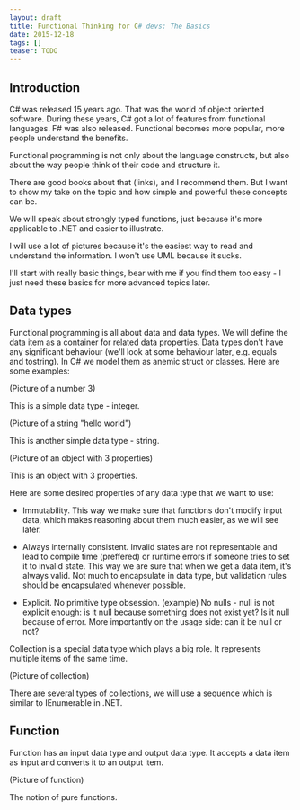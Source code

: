 ```yaml
---
layout: draft
title: Functional Thinking for C# devs: The Basics
date: 2015-12-18
tags: []
teaser: TODO
---
```


Introduction
------------

C# was released 15 years ago. That was the world of object oriented software.
During these years, C# got a lot of features from functional languages. 
F# was also released.
Functional becomes more popular, more people understand the benefits.

Functional programming is not only about the language constructs, but also
about the way people think of their code and structure it.

There are good books about that (links), and I recommend them. But I want
to show my take on the topic and how simple and powerful these concepts
can be.

We will speak about strongly typed functions, just because it's more 
applicable to .NET and easier to illustrate.

I will use a lot of pictures because it's the easiest way to read and understand
the information. I won't use UML because it sucks.

I'll start with really basic things, bear with me if you find them too
easy - I just need these basics for more advanced topics later.

Data types
----------

Functional programming is all about data and data types. We will define the
data item as a container for related data properties. Data types don't have
any significant behaviour (we'll look at some behaviour later, e.g. equals and
tostring). In C# we model them as anemic struct or classes. Here are some
examples:

(Picture of a number 3)

This is a simple data type - integer.

(Picture of a string "hello world")

This is another simple data type - string.

(Picture of an object with 3 properties)

This is an object with 3 properties.

Here are some desired properties of any data type that we want to use:

- Immutability. This way we make sure that functions don't modify input data,
which makes reasoning about them much easier, as we will see later.

- Always internally consistent. Invalid states are not representable and 
lead to compile time (preffered) or runtime errors if someone tries to set
it to invalid state. This way we are sure that when we get a data item, it's
always valid. Not much to encapsulate in data type, but validation rules should
be encapsulated whenever possible.

- Explicit. No primitive type obsession. (example) No nulls - null is not explicit enough:
is it null because something does not exist yet? Is it null because of error.
More importantly on the usage side: can it be null or not?

Collection is a special data type which plays a big role. It represents
multiple items of the same time. 

(Picture of collection)

There are several types of collections, we will use a sequence which is similar 
to IEnumerable in .NET.

Function
--------

Function has an input data type and output data type. It accepts a data item
as input and converts it to an output item.

(Picture of function)

The notion of pure functions.